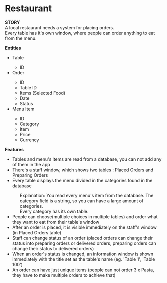 # Restaurant

<b>STORY</b><br>
A local restaurant needs a system for placing orders.<br>
Every table has it's own window, where people can order anything to eat from the menu.
<br>

<b>Entities</b><br>
<ul>
  <li>Table</li>
  <ul>
    <li>ID</li>
  </ul>
  
  <li>Order</li>
  <ul>
    <li>ID</li>
    <li>Table ID</li>
    <li>Items (Selected Food)</li>
    <li>Date</li>
    <li>Status</li>
  </ul>
  
  <li>Menu Item</li>
  <ul>
    <li>ID</li>
    <li>Category</li>
    <li>Item</li>
    <li>Price</li>
    <li>Currency</li>
  </ul>
</ul>

<b>Features</b>
<ul>

<li>Tables and menu's items are read from a database, you can not add any of them in the app</li>
<li>There's a staff window, which shows two tables : Placed Orders and Preparing Orders</li>
<li>Every table displays the menu divided in the categories found in the database</li>
  <ul>
  Explanation: You read every menu's item from the database. The category field is a string, so you can have a large amount of categories.<br>
  Every category has its own table. 
  </ul>
<li>People can choose(multiple choices in multiple tables) and order what they want to eat from their table's window</li>
<li>After an order is placed, it is visible immediately on the staff's window (in Placed Orders table)</li>
<li>Staff can change status of an order (placed orders can change their status into preparing orders or delivered orders, preparing orders can change their status to delivered orders)</li>
<li>When an order's status is changed, an information window is shown immediately with the title set as the table's name (eg. 'Table 1', 'Table 100')</li>
<li>An order can have just unique items (people can not order 3 x Pasta, they have to make multiple orders to achieve that)</li>

</ul>

